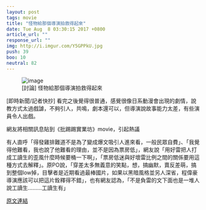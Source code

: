 ```yaml
---
layout: post
tags: movie
title: "怪物給那個導演拍救得起來"
date: Tue Aug  8 03:30:15 2017 +0800
article_url: ""
response_url: ""
img: http://i.imgur.com/Y5GPPkU.jpg
push: 39
boo: 10
neutral: 82
---
```


<figure>
<img src="http://i.imgur.com/Y5GPPkU.jpg" alt="image">
<figcaption>
[討論] 怪物給那個導演拍救得起來
</figcaption>
</figure>



[即時新聞/記者快抄] 看完之後覺得很普通，感覺很像日系動漫會出現的劇情，說教方式太過戲謔，不夠引人，共鳴，劇本還可以，但導演說故事能力太差，有些演員令人出戲。

網友將相關訊息貼到《批踢踢實業坊》movie，引起熱議

有人直呼「得發雞排難道不是為了變成爆文吸引人進來看，一般民眾自費」、「我覺得他難看，我也說了他難看的理由，並不是因為票房低」，網友說「用好雷把人打成工讀生的歪風什麼時候要桶一下啊」，「票房低迷與好壞雷比例之間的關係要用這種方式去解釋」。原PO說，「穿差太多無義意的笑點，想，搞幽默，賣反差萌，搞到整個low掉，目擊者是近期看過最棒國片，如果以黑暗風格並另人深省，程偉豪導演應該可以把這片銓釋得不錯」，也有網友認為，「不是負雷的文下面也是一堆人說工讀生.........工讀生有」

<a href = "https://www.ptt.cc/bbs/movie/M.1502134218.A.B97.html">原文連結</a>

